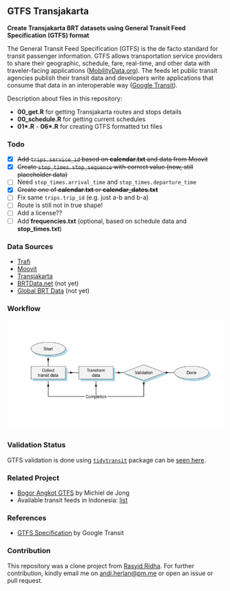 ## GTFS Transjakarta

**Create Transjakarta BRT datasets using General Transit Feed Specification (GTFS) format**

The General Transit Feed Specification (GTFS) is the de facto standard for transit passenger information. GTFS allows transportation service providers to share their geographic, schedule, fare, real-time, and other data with traveler-facing applications ([MobilityData.org](https://mobilitydata.org/what-we-do/#GTFS)). The feeds let public transit agencies publish their transit data and developers write applications that consume that data in an interoperable way ([Google Transit](https://developers.google.com/transit/gtfs)).

Description about files in this repository:

-   **00_get.R** for getting Transjakarta routes and stops details
-   **00_schedule.R** for getting current schedules
-   **01\*.R** - **06\*.R** for creating GTFS formatted txt files

### Todo

-   [x] ~~Add `trips.service_id` based on **calendar.txt** and data from Moovit~~
-   [x] ~~Create `stop_times.stop_sequence` with correct value (now, still placeholder data)~~
-   [ ] Need `stop_times.arrival_time` and `stop_times.departure_time`
-   [x] ~~Create one of **calendar.txt** or **calendar_dates.txt**~~
-   [ ] Fix same `trips.trip_id` (e.g. just a-b and b-a)
-   [ ] Route is still not in true shape!
-   [ ] Add a license??
-   [ ] Add **frequencies.txt** (optional, based on schedule data and **stop_times.txt**)

### Data Sources

-   [Trafi](https://www.trafi.com/)
-   [Moovit](https://moovitapp.com/)
-   [Transjakarta](https://transjakarta.co.id)
-   [BRTData.net](https://www.brtdata.net/city?c=jakarta) (not yet)
-   [Global BRT Data](https://brtdata.org/location/asia/indonesia/jakarta) (not yet)

### Workflow

![](figs/flow.png "flow diagram")

### Validation Status

GTFS validation is done using [`tidytransit`](https://github.com/r-transit/tidytransit) package can be [seen here](validation_status.csv).

### Related Project

-   [Bogor Angkot GTFS](https://github.com/michielbdejong/bogor-angkot-gtfs) by Michiel de Jong
-   Available transit feeds in Indonesia: [list](http://transitfeeds.com/l/526-indonesia)

### References

-   [GTFS Specification](https://github.com/google/transit/blob/master/gtfs/spec/en/reference.md) by Google Transit

### Contribution

This repository was a clone project from [Rasyid Ridha](https://github.com/rasyidstat/transjakarta). For further contribution, kindly email me on [andi.herlan\@pm.me](mailto:andi.herlan@protonmail.com) or open an issue or pull request.
